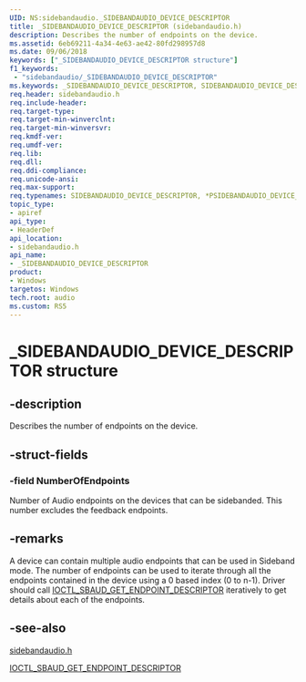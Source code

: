 ```yaml
---
UID: NS:sidebandaudio._SIDEBANDAUDIO_DEVICE_DESCRIPTOR
title: _SIDEBANDAUDIO_DEVICE_DESCRIPTOR (sidebandaudio.h)
description: Describes the number of endpoints on the device.
ms.assetid: 6eb69211-4a34-4e63-ae42-80fd298957d8
ms.date: 09/06/2018
keywords: ["_SIDEBANDAUDIO_DEVICE_DESCRIPTOR structure"]
f1_keywords:
 - "sidebandaudio/_SIDEBANDAUDIO_DEVICE_DESCRIPTOR"
ms.keywords: _SIDEBANDAUDIO_DEVICE_DESCRIPTOR, SIDEBANDAUDIO_DEVICE_DESCRIPTOR, *PSIDEBANDAUDIO_DEVICE_DESCRIPTOR, 
req.header: sidebandaudio.h
req.include-header:
req.target-type:
req.target-min-winverclnt:
req.target-min-winversvr:
req.kmdf-ver:
req.umdf-ver:
req.lib:
req.dll:
req.ddi-compliance:
req.unicode-ansi:
req.max-support:
req.typenames: SIDEBANDAUDIO_DEVICE_DESCRIPTOR, *PSIDEBANDAUDIO_DEVICE_DESCRIPTOR
topic_type: 
- apiref
api_type: 
- HeaderDef
api_location: 
- sidebandaudio.h
api_name: 
- _SIDEBANDAUDIO_DEVICE_DESCRIPTOR
product:
- Windows
targetos: Windows
tech.root: audio
ms.custom: RS5
---
```


# _SIDEBANDAUDIO_DEVICE_DESCRIPTOR structure

## -description
Describes the number of endpoints on the device.

## -struct-fields

### -field NumberOfEndpoints
Number of Audio endpoints on the devices that can be sidebanded.  This number excludes the feedback endpoints.

## -remarks
A device can contain multiple audio endpoints that can be used in Sideband mode. The number of endpoints can be used to iterate through all the endpoints contained in the device using a 0 based index (0 to n-1).
Driver should call <a href="https://docs.microsoft.com/windows-hardware/drivers/ddi/sidebandaudio/ni-sidebandaudio-ioctl_sbaud_get_endpoint_descriptor">IOCTL_SBAUD_GET_ENDPOINT_DESCRIPTOR</a> iteratively to get details about each of the endpoints.

## -see-also
[sidebandaudio.h](index.md)

<a href="https://docs.microsoft.com/windows-hardware/drivers/ddi/sidebandaudio/ni-sidebandaudio-ioctl_sbaud_get_endpoint_descriptor">IOCTL_SBAUD_GET_ENDPOINT_DESCRIPTOR</a>

